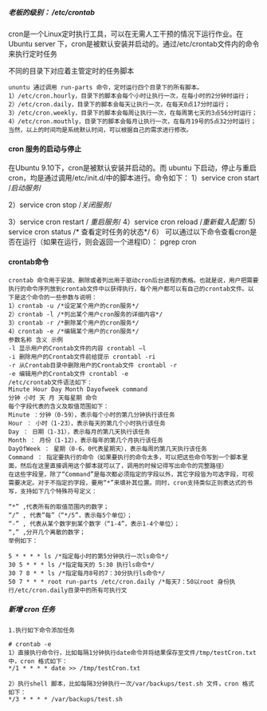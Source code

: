 ##### 老板的级别： /etc/crontab
cron是一个Linux定时执行工具，可以在无需人工干预的情况下运行作业。在Ubuntu server 下，cron是被默认安装并启动的。通过/etc/crontab文件内的命令来执行定时任务

不同的目录下对应着主管定时的任务脚本
```
ununtu 通过调用 run-parts 命令，定时运行四个目录下的所有脚本。
1）/etc/cron.hourly，目录下的脚本会每个小时让执行一次，在每小时的2分钟时运行；
2）/etc/cron.daily，目录下的脚本会每天让执行一次，在每天0点17分时运行；
3）/etc/cron.weekly，目录下的脚本会每周让执行一次，在每周第七天的3点56分时运行；
4）/etc/cron.mouthly，目录下的脚本会每月让执行一次，在每月19号的5点32分时运行；
当然，以上的时间均是系统默认时间，可以根据自己的需求进行修改。

```



#### cron 服务的启动与停止
在Ubuntu 9.10下，cron是被默认安装并启动的。而 ubuntu 下启动，停止与重启cron，均是通过调用/etc/init.d/中的脚本进行。命令如下：
1）service cron start  /*启动服务*/

2）service cron stop /*关闭服务*/

3）service cron restart / *重启服务*/
4）service cron reload /*重新载入配置*/
5) service cron status /* 查看定时任务的状态*/
6） 可以通过以下命令查看cron是否在运行（如果在运行，则会返回一个进程ID）：
pgrep cron





####   crontab命令
```
crontab 命令用于安装、删除或者列出用于驱动cron后台进程的表格。也就是说，用户把需要执行的命令序列放到crontab文件中以获得执行，每个用户都可以有自己的crontab文件。以下是这个命令的一些参数与说明：
1）crontab -u /*设定某个用户的cron服务*/
2）crontab -l /*列出某个用户cron服务的详细内容*/
3）crontab -r /*删除某个用户的cron服务*/
4）crontab -e /*编辑某个用户的cron服务*/
参数名称 含义 示例
-l 显示用户的Crontab文件的内容 crontabl –l
-i 删除用户的Crontab文件前给提示 crontabl -ri
-r 从Crontab目录中删除用户的Crontab文件 crontabl -r
-e 编辑用户的Crontab文件 crontabl -e
/etc/crontab文件语法如下：
Minute Hour Day Month Dayofweek command
分钟 小时 天 月 天每星期 命令
每个字段代表的含义及取值范围如下：
Minute ：分钟（0-59），表示每个小时的第几分钟执行该任务
Hour ： 小时（1-23），表示每天的第几个小时执行该任务
Day ： 日期（1-31），表示每月的第几天执行该任务
Month ： 月份（1-12），表示每年的第几个月执行该任务
DayOfWeek ： 星期（0-6，0代表星期天），表示每周的第几天执行该任务
Command ： 指定要执行的命令（如果要执行的命令太多，可以把这些命令写到一个脚本里面，然后在这里直接调用这个脚本就可以了，调用的时候记得写出命令的完整路径）
在这些字段里，除了“Command”是每次都必须指定的字段以外，其它字段皆为可选字段，可视需要决定。对于不指定的字段，要用“*”来填补其位置。同时，cron支持类似正则表达式的书写，支持如下几个特殊符号定义：

“*” ,代表所有的取值范围内的数字；
“/” , 代表”每”（“*/5”，表示每5个单位）；
“-” , 代表从某个数字到某个数字（“1-4”，表示1-4个单位）；
“,” ,分开几个离散的数字；
举例如下：

5 * * * * ls /*指定每小时的第5分钟执行一次ls命令*/
30 5 * * * ls /*指定每天的 5:30 执行ls命令*/
30 7 8 * * ls /*指定每月8号的7：30分执行ls命令*/
50 7 * * * root run-parts /etc/cron.daily /*每天7：50以root 身份执行/etc/cron.daily目录中的所有可执行文
```


##### 新增 cron 任务
```
1.执行如下命令添加任务

# crontab -e
1）直接执行命令行，比如每隔1分钟执行date命令并将结果保存至文件/tmp/testCron.txt中，cron 格式如下：
*/1 * * * * date >> /tmp/testCron.txt

2）执行shell 脚本，比如每隔3分钟执行一次/var/backups/test.sh 文件，cron 格式如下：
*/3 * * * * /var/backups/test.sh
```
